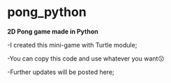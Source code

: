 # pong_python

<strong> 2D Pong game made in Python </strong>

-I created this mini-game with Turtle module;

-You can copy this code and use whatever you want😗

-Further updates will be posted here;
